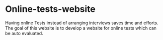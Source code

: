 # Online-tests-website
Having online Tests instead of arranging interviews saves time and efforts. The goal of this website is to develop a website for online tests which can be auto evaluated.
